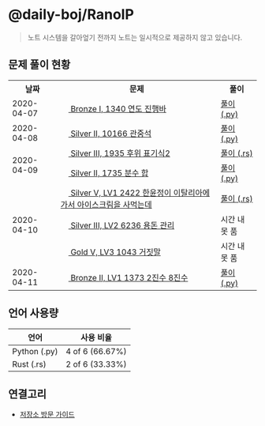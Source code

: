 # @daily-boj/RanolP

> 노트 시스템을 갈아엎기 전까지 노트는 일시적으로 제공하지 않고 있습니다.

## 문제 풀이 현황

<table>
    <tr>
      <th>날짜</th>
      <th>문제</th>
      <th>풀이</th>
    </tr>
  <tr><td rowspan="1">2020-04-07</td><td>
<a href="https://noj.am/1340">
  <img src="https://static.solved.ac/tier_small/5.svg" height="16px"/>
  Bronze I, 1340 연도 진행바
</a>
</td><td><a href="./1340/solution.py">풀이 (.py)</a></td></tr>
<tr><td rowspan="1">2020-04-08</td><td>
<a href="https://noj.am/10166">
  <img src="https://static.solved.ac/tier_small/9.svg" height="16px"/>
  Silver II, 10166 관중석
</a>
</td><td><a href="./10166/solution.py">풀이 (.py)</a></td></tr>
<tr><td rowspan="2">2020-04-09</td><td>
<a href="https://noj.am/1935">
  <img src="https://static.solved.ac/tier_small/8.svg" height="16px"/>
  Silver III, 1935 후위 표기식2
</a>
</td><td><a href="./1935/solution.rs">풀이 (.rs)</a></td></tr>
<tr><td>
<a href="https://noj.am/1735">
  <img src="https://static.solved.ac/tier_small/9.svg" height="16px"/>
  Silver II, 1735 분수 합
</a>
</td><td><a href="./1735/solution.py">풀이 (.py)</a></td></tr>
<tr><td rowspan="3">2020-04-10</td><td>
<a href="https://noj.am/2422">
  <img src="https://static.solved.ac/tier_small/6.svg" height="16px"/>
  Silver V, LV1 2422 한윤정이 이탈리아에 가서 아이스크림을 사먹는데
</a>
</td><td><a href="./2422/solution.rs">풀이 (.rs)</a></td></tr>
<tr><td>
<a href="https://noj.am/6236">
  <img src="https://static.solved.ac/tier_small/8.svg" height="16px"/>
  Silver III, LV2 6236 용돈 관리
</a>
</td><td>시간 내 못 품</td></tr>
<tr><td>
<a href="https://noj.am/1043">
  <img src="https://static.solved.ac/tier_small/11.svg" height="16px"/>
  Gold V, LV3 1043 거짓말
</a>
</td><td>시간 내 못 품</td></tr>
<tr><td rowspan="1">2020-04-11</td><td>
<a href="https://noj.am/1373">
  <img src="https://static.solved.ac/tier_small/4.svg" height="16px"/>
  Bronze II, LV1 1373 2진수 8진수
</a>
</td><td><a href="./1373/solution.py">풀이 (.py)</a></td></tr>
  </table>

## 언어 사용량

| 언어 | 사용 비율 |
| ---- | --------- |
| Python (.py) | 4 of 6 (66.67%) |
| Rust (.rs) | 2 of 6 (33.33%) |

## 연결고리

- [저장소 방문 가이드](./docs/Repository-Visiting-Guide.md)